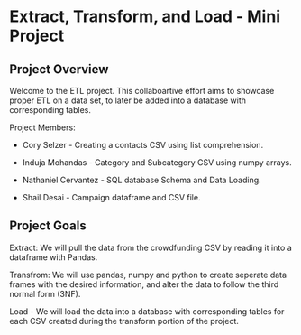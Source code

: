 # **Extract, Transform, and Load - Mini Project**

## Project Overview
Welcome to the ETL project. This collaboartive effort aims to showcase proper ETL on a data set, to later be added into a database with corresponding tables.

Project Members:

- Cory Selzer - Creating a contacts CSV using list comprehension.

- Induja Mohandas - Category and Subcategory CSV using numpy arrays.

- Nathaniel Cervantez - SQL database Schema and Data Loading.

- Shail Desai - Campaign dataframe and CSV file.

## Project Goals

Extract: We will pull the data from the crowdfunding CSV by reading it into a dataframe with Pandas.

Transfrom: We will use pandas, numpy and python to create seperate data frames with the desired information, and alter the data to follow the third normal form (3NF).

Load - We will load the data into a database with corresponding tables for each CSV created during the transform portion of the project.
